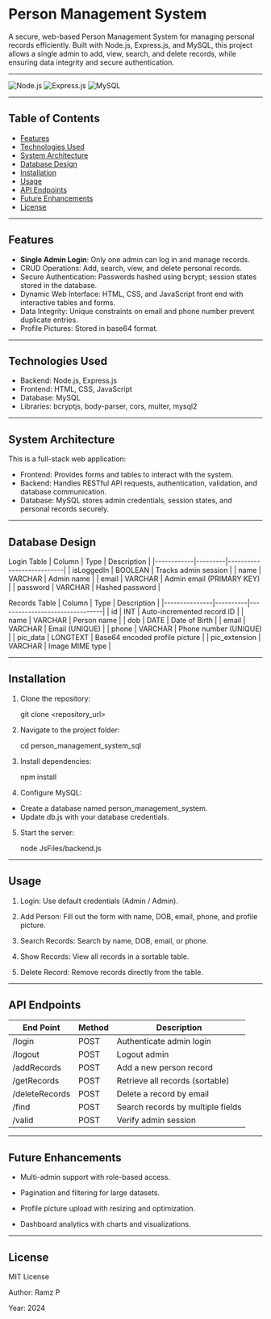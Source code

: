 # Person Management System

A secure, web-based Person Management System for managing personal records efficiently. Built with Node.js, Express.js, and MySQL, this project allows a single admin to add, view, search, and delete records, while ensuring data integrity and secure authentication.

---

![Node.js](https://img.shields.io/badge/Node.js-v18-green) 
![Express.js](https://img.shields.io/badge/Express.js-v4.18-blue) 
![MySQL](https://img.shields.io/badge/MySQL-v8-lightgrey)

---

## Table of Contents

- [Features](#features)  
- [Technologies Used](#technologies-used)  
- [System Architecture](#system-architecture)  
- [Database Design](#database-design)  
- [Installation](#installation)  
- [Usage](#usage)  
- [API Endpoints](#api-endpoints)  
- [Future Enhancements](#future-enhancements)  
- [License](#license)  

---

## Features

- **Single Admin Login**: Only one admin can log in and manage records.  
- CRUD Operations: Add, search, view, and delete personal records.  
- Secure Authentication: Passwords hashed using bcrypt; session states stored in the database.  
- Dynamic Web Interface: HTML, CSS, and JavaScript front end with interactive tables and forms.  
- Data Integrity: Unique constraints on email and phone number prevent duplicate entries.  
- Profile Pictures: Stored in base64 format.

---

## Technologies Used

- Backend: Node.js, Express.js  
- Frontend: HTML, CSS, JavaScript  
- Database: MySQL  
- Libraries: bcryptjs, body-parser, cors, multer, mysql2  

---

## System Architecture

This is a full-stack web application:  
- Frontend: Provides forms and tables to interact with the system.  
- Backend: Handles RESTful API requests, authentication, validation, and database communication.  
- Database: MySQL stores admin credentials, session states, and personal records securely.

---

## Database Design

Login Table
| Column     | Type    | Description               |
|------------|---------|---------------------------|
| isLoggedIn | BOOLEAN | Tracks admin session      |
| name       | VARCHAR | Admin name                |
| email      | VARCHAR | Admin email (PRIMARY KEY) |
| password   | VARCHAR | Hashed password           |

Records Table
| Column        | Type     | Description                    |
|---------------|----------|--------------------------------|
| id            | INT      | Auto-incremented record ID     |
| name          | VARCHAR  | Person name                    |
| dob           | DATE     | Date of Birth                  |
| email         | VARCHAR  | Email (UNIQUE)                 |
| phone         | VARCHAR  | Phone number (UNIQUE)          |
| pic_data      | LONGTEXT | Base64 encoded profile picture |
| pic_extension | VARCHAR  | Image MIME type                |

---

## Installation

1. Clone the repository:  

   git clone <repository_url>

2. Navigate to the project folder:

   cd person_management_system_sql

3. Install dependencies:

   npm install

4. Configure MySQL:

 - Create a database named person_management_system.
 - Update db.js with your database credentials.

5. Start the server:

   node JsFiles/backend.js

---

## Usage

1. Login: Use default credentials (Admin / Admin).

2. Add Person: Fill out the form with name, DOB, email, phone, and profile picture.

3. Search Records: Search by name, DOB, email, or phone.

4. Show Records: View all records in a sortable table.

5. Delete Record: Remove records directly from the table.

---

## API Endpoints

| End Point        | Method   | Description                        |
|------------------|----------|------------------------------------|
| /login           |  POST    | Authenticate admin login           |
| /logout          |  POST    | Logout admin                       |
| /addRecords      |  POST    | Add a new person record            |
| /getRecords      |  POST    | Retrieve all records (sortable)    |            
| /deleteRecords   |  POST    | Delete a record by email           |
| /find            |  POST    | Search records by multiple fields  |
| /valid           |  POST    | Verify admin session               |

---

## Future Enhancements

- Multi-admin support with role-based access.

- Pagination and filtering for large datasets.

- Profile picture upload with resizing and optimization.

- Dashboard analytics with charts and visualizations.

---

## License

MIT License

Author: Ramz P

Year: 2024
